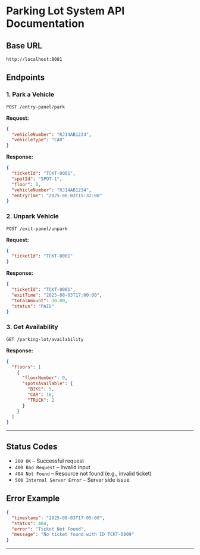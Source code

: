 
# Parking Lot System API Documentation

## Base URL
```
http://localhost:8081
```

## Endpoints

### 1. Park a Vehicle

`POST /entry-panel/park`

**Request:**
```json
{
  "vehicleNumber": "RJ14AB1234",
  "vehicleType": "CAR"
}
```

**Response:**
```json
{
  "ticketId": "TCKT-0001",
  "spotId": "SPOT-1",
  "floor": 0,
  "vehicleNumber": "RJ14AB1234",
  "entryTime": "2025-08-03T15:32:00"
}
```

### 2. Unpark Vehicle

`POST /exit-panel/unpark`

**Request:**
```json
{
  "ticketId": "TCKT-0001"
}
```

**Response:**
```json
{
  "ticketId": "TCKT-0001",
  "exitTime": "2025-08-03T17:00:00",
  "totalAmount": 30.00,
  "status": "PAID"
}
```

### 3. Get Availability

`GET /parking-lot/availability`

**Response:**
```json
{
  "floors": [
    {
      "floorNumber": 0,
      "spotsAvailable": {
        "BIKE": 5,
        "CAR": 10,
        "TRUCK": 2
      }
    }
  ]
}
```

---

## Status Codes

- `200 OK` – Successful request
- `400 Bad Request` – Invalid input
- `404 Not Found` – Resource not found (e.g., invalid ticket)
- `500 Internal Server Error` – Server side issue

## Error Example

```json
{
  "timestamp": "2025-08-03T17:05:00",
  "status": 404,
  "error": "Ticket Not Found",
  "message": "No ticket found with ID TCKT-0009"
}
```

---
